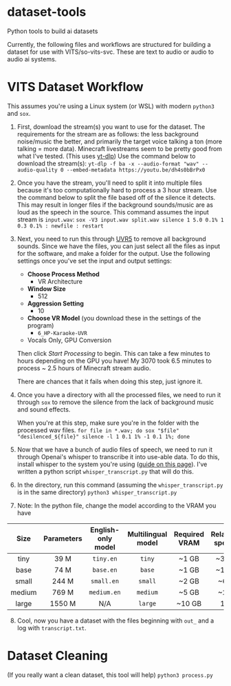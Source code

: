 # dataset-tools
Python tools to build ai datasets

Currently, the following files and workflows are structured for building a dataset for use with VITS/so-vits-svc. These are text to audio or audio to audio ai systems. 

# VITS Dataset Workflow

This assumes you're using a Linux system (or WSL) with modern `python3` and `sox`. 

1. First, download the stream(s) you want to use for the dataset. The requirements for the stream are as follows: the less background noise/music the better, and primarily the target voice talking a ton (more talking = more data). Minecraft livestreams seem to be pretty good from what I've tested. (This uses [yt-dlp](https://github.com/yt-dlp/yt-dlp))
   Use the command below to download the stream(s):
   `yt-dlp -f ba -x --audio-format "wav" --audio-quality 0 --embed-metadata https://youtu.be/dh4s0bBrPx0`

2. Once you have the stream, you'll need to split it into multiple files because it's too computationally hard to  process a 3 hour stream. Use the command below to split the file based off of the silence it detects. This may result in longer files if the background sounds/music are as loud as the speech in the source. This command assumes the input stream is `input.wav`:
   `sox -V3 input.wav split.wav silence 1 5.0 0.1% 1 0.3 0.1% : newfile : restart`

3. Next, you need to run this through [UVR5](https://ultimatevocalremover.com/) to remove all background sounds. Since we have the files, you can just select all the files as input for the software, and make a folder for the output. Use the following settings once you've set the input and output settings:

   - **Choose Process Method**
     - VR Architecture
   - **Window Size**
     - 512
   - **Aggression Setting**
     - 10
   - **Choose VR Model** (you download these in the settings of the program)
     - `6_HP-Karaoke-UVR`
   - Vocals Only, GPU Conversion

   Then click *Start Processing* to begin. This can take a few minutes to hours depending on the GPU you have! My 3070 took 6.5 minutes to process ~ 2.5 hours of Minecraft stream audio.

   There are chances that it fails when doing this step, just ignore it.

4. Once you have a directory with all the processed files,  we need to run it through `sox` to remove the silence from the lack of background music and sound effects. 

   When you're at this step, make sure you're in the folder with the processed wav files.
   `for file in *.wav; do sox "$file" "desilenced_${file}" silence -l 1 0.1 1% -1 0.1 1%; done `

5. Now that we have a bunch of audio files of speech, we need to run it through Openai's whisper to transcribe it into use-able data. To do this, install whisper to the system you're using ([guide on this page](https://github.com/openai/whisper/releases)). I've written a python script `whisper_transcript.py` that will do this.

6. In the directory, run this command (assuming the `whisper_transcript.py` is in the same directory)
   `python3 whisper_transcript.py`

7. Note: In the python file, change the model according to the VRAM you have

|  Size  | Parameters | English-only model | Multilingual model | Required VRAM | Relative speed |
|:------:|:----------:|:------------------:|:------------------:|:-------------:|:--------------:|
|  tiny  |    39 M    |     `tiny.en`      |       `tiny`       |     ~1 GB     |      ~32x      |
|  base  |    74 M    |     `base.en`      |       `base`       |     ~1 GB     |      ~16x      |
| small  |   244 M    |     `small.en`     |      `small`       |     ~2 GB     |      ~6x       |
| medium |   769 M    |    `medium.en`     |      `medium`      |     ~5 GB     |      ~2x       |
| large  |   1550 M   |        N/A         |      `large`       |    ~10 GB     |       1x       |

8. Cool, now you have a dataset with the files beginning with `out_` and a log with `transcript.txt`.

# Dataset Cleaning
(If you really want a clean dataset, this tool will help)
`python3 process.py`
